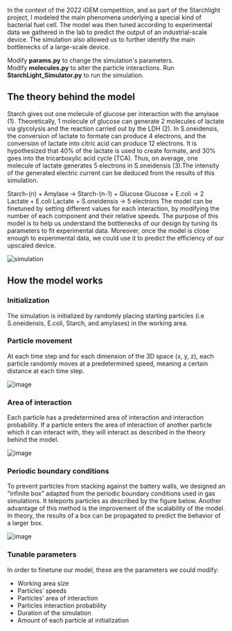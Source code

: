 In the context of the 2022 iGEM competition, and as part of the Starchlight project, I modeled the main phenomena underlying a special kind of bacterial fuel cell. The model was then tuned according to experimental data we gathered in the lab to predict the output of an industrial-scale device. The simulation also allowed us to further identify the main bottlenecks of a large-scale device.

Modify **params.py** to change the simulation's parameters.  
Modify **molecules.py** to alter the particle interactions.
Run **StarchLight_Simulator.py** to run the simulation.
## The theory behind the model

Starch gives out one molecule of glucose per interaction with the amylase (1). Theoretically, 1 molecule of glucose can generate 2 molecules of lactate via glycolysis and the reaction carried out by the LDH (2). In S.oneidensis, the conversion of lactate to formate can produce 4 electrons, and the conversion of lactate into citric acid can produce 12 electrons. It is hypothesized that 40% of the lactate is used to create formate, and 30% goes into the tricarboxylic acid cycle (TCA). Thus, on average, one molecule of lactate generates 5 electrons in S.oneidensis (3).The intensity of the generated electric current can be deduced from the results of this simulation.

Starch-(n) + Amylase → Starch-(n-1) + Glucose
Glucose + E.coli → 2 Lactate + E.coli
Lactate + S.oneidensis → 5 electrons
The model can be finetuned by setting different values for each interaction, by modifying the number of each component and their relative speeds. The purpose of this model is to help us understand the bottlenecks of our design by tuning its parameters to fit experimental data. Moreover, once the model is close enough to experimental data, we could use it to predict the efficiency of our upscaled device.

![simulation](https://user-images.githubusercontent.com/66411147/180600178-a502323e-3b8a-4552-b7d1-e8744cc0e279.gif)

## How the model works
### Initialization
The simulation is initialized by randomly placing starting particles (i.e S.oneidensis, E.coli, Starch, and amylases) in the working area.
### Particle movement
At each time step and for each dimension of the 3D space (x, y, z), each particle randomly moves at a predetermined speed, meaning a certain distance at each time step.

![image](https://user-images.githubusercontent.com/66411147/233457357-65aed868-da60-4f81-b0f2-3d4e33de66a3.png)
### Area of interaction
Each particle has a predetermined area of interaction and interaction probability. If a particle enters the area of interaction of another particle which it can interact with, they will interact as described in the theory behind the model.

![image](https://user-images.githubusercontent.com/66411147/233457546-efddf5e5-d5e0-4dc9-9202-bbe818039bbc.png)
### Periodic boundary conditions
To prevent particles from stacking against the battery walls, we designed an “infinite box” adapted from the periodic boundary conditions used in gas simulations. It teleports particles as described by the figure below. Another advantage of this method is the improvement of the scalability of the model. In theory, the results of a box can be propagated to predict the behavior of a larger box.

![image](https://user-images.githubusercontent.com/66411147/233457699-7be89686-cd70-4ff4-8896-5a64fa38d391.png)
### Tunable parameters
In order to finetune our model, these are the parameters we could modify:

* Working area size
* Particles’ speeds
* Particles’ area of interaction
* Particles interaction probability
* Duration of the simulation
* Amount of each particle at initialization
